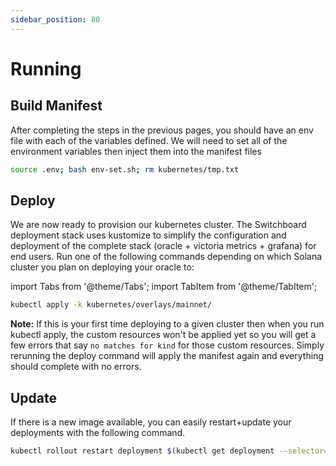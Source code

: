 ```yaml
---
sidebar_position: 80
---
```


# Running

## Build Manifest

After completing the steps in the previous pages, you should have an env file with each of the variables defined. We will need to set all of the environment variables then inject them into the manifest files

```bash
source .env; bash env-set.sh; rm kubernetes/tmp.txt
```

## Deploy

We are now ready to provision our kubernetes cluster. The Switchboard deployment stack uses kustomize to simplify the configuration and deployment of the complete stack (oracle + victoria metrics + grafana) for end users. Run one of the following commands depending on which Solana cluster you plan on deploying your oracle to:

import Tabs from '@theme/Tabs';
import TabItem from '@theme/TabItem';

<Tabs>
<TabItem value="mainnet" label="Main-net" default>

```bash
kubectl apply -k kubernetes/overlays/mainnet/
```

</TabItem>
</Tabs>

**Note:** If this is your first time deploying to a given cluster then when you run kubectl apply, the custom resources won't be applied yet so you will get a few errors that say `no matches for kind` for those custom resources. Simply rerunning the deploy command will apply the manifest again and everything should complete with no errors.

## Update

If there is a new image available, you can easily restart+update your deployments with the following command.

```bash
kubectl rollout restart deployment $(kubectl get deployment --selector=app=oracle | grep -oE ".*-\w+\s" | tail +2)

```
